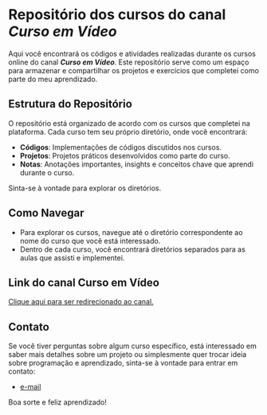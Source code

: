 # Repositório dos cursos do canal *Curso em Vídeo*

Aqui você encontrará os códigos e atividades realizadas durante os cursos online do canal ***Curso em Vídeo***. Este repositório serve como um espaço para armazenar e compartilhar os projetos e exercícios que completei como parte do meu aprendizado.

## Estrutura do Repositório

O repositório está organizado de acordo com os cursos que completei na plataforma. Cada curso tem seu próprio diretório, onde você encontrará:

- **Códigos**: Implementações de códigos discutidos nos cursos.
- **Projetos**: Projetos práticos desenvolvidos como parte do curso.
- **Notas**: Anotações importantes, insights e conceitos chave que aprendi durante o curso.

Sinta-se à vontade para explorar os diretórios.

## Como Navegar

- Para explorar os cursos, navegue até o diretório correspondente ao nome do curso que você está interessado.
- Dentro de cada curso, você encontrará diretórios separados para as aulas que assisti e implementei.

## Link do canal Curso em Vídeo

[Clique aqui para ser redirecionado ao canal.](https://www.youtube.com/@CursoemVideo/videos)

## Contato

Se você tiver perguntas sobre algum curso específico, está interessado em saber mais detalhes sobre um projeto ou simplesmente quer trocar ideia sobre programação e aprendizado, sinta-se à vontade para entrar em contato:

- [e-mail](mailto:danielsampaiorocha@gmail.com)

Boa sorte e feliz aprendizado!
